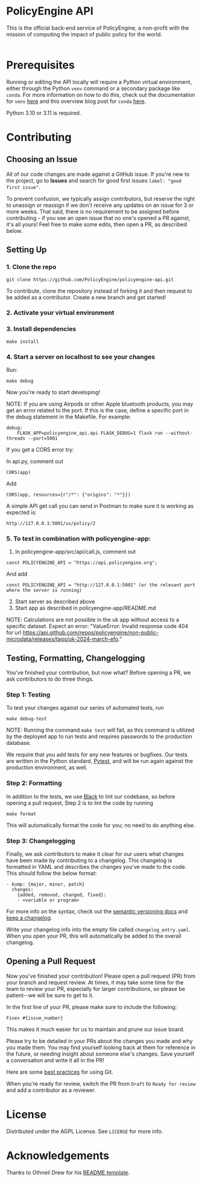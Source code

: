 # PolicyEngine API

This is the official back-end service of PolicyEngine, a non-profit with the mission of computing the impact of public policy for the world. <br/><br/>

# Prerequisites

Running or editing the API locally will require a Python virtual environment, either through the Python `venv` command or a secondary package like `conda`. For more information on how to do this, check out the documentation for `venv` [here](https://docs.python.org/3/library/venv.html) and this overview blog post for `conda` [here](https://uoa-eresearch.github.io/eresearch-cookbook/recipe/2014/11/20/conda/).

Python 3.10 or 3.11 is required.

# Contributing

## Choosing an Issue

All of our code changes are made against a GitHub issue. If you're new to the project, go to **Issues** and search for good first issues `label: "good first issue"`.

To prevent confusion, we typically assign contributors, but reserve the right to unassign or reassign if we don't receive any updates on an issue for 3 or more weeks. That said, there is no requirement to be assigned before contributing - if you see an open issue that no one's opened a PR against, it's all yours! Feel free to make some edits, then open a PR, as described below.

## Setting Up

### 1. Clone the repo

```
git clone https://github.com/PolicyEngine/policyengine-api.git
```

To contribute, clone the repository instead of forking it and then request to be added as a contributor. Create a new branch and get started!

### 2. Activate your virtual environment

### 3. Install dependencies

```
make install
```

### 4. Start a server on localhost to see your changes

Run:

```
make debug
```

Now you're ready to start developing!

NOTE: If you are using Airpods or other Apple bluetooth products, you may get an error related to the port. If this is the case, define a specific port in the debug statement in the Makefile. For example:

```
debug:
	FLASK_APP=policyengine_api.api FLASK_DEBUG=1 flask run --without-threads --port=5001
```

If you get a CORS error try:

In api.py, comment out

```
CORS(app)
```

Add

```
CORS(app, resources={r"/*": {"origins": "*"}})
```

A simple API get call you can send in Postman to make sure it is working as expected is:

```
http://127.0.0.1:5001/us/policy/2
```

### 5. To test in combination with policyengine-app:

1. In policyengine-app/src/api/call.js, comment out

```
const POLICYENGINE_API = "https://api.policyengine.org";
```

And add

```
const POLICYENGINE_API = "http://127.0.0.1:5001" (or the relevant port where the server is running)
```

2. Start server as described above
3. Start app as described in policyengine-app/README.md

NOTE: Calculations are not possible in the uk app without access to a specific dataset. Expect an error: "ValueError: Invalid response code 404 for url https://api.github.com/repos/policyengine/non-public-microdata/releases/tags/uk-2024-march-efo."

## Testing, Formatting, Changelogging

You've finished your contribution, but now what? Before opening a PR, we ask contributors to do three things.

### Step 1: Testing

To test your changes against our series of automated tests, run

```
make debug-test
```

NOTE: Running the command `make test` will fail, as this command is utilized by the deployed app to run tests and requires passwords to the production database.

We require that you add tests for any new features or bugfixes. Our tests are written in the Python standard, [Pytest](https://docs.pytest.org/en/7.1.x/getting-started.html), and will be run again against the production environment, as well.

### Step 2: Formatting

In addition to the tests, we use [Black](https://github.com/psf/black) to lint our codebase, so before opening a pull request, Step 2 is to lint the code by running

```
make format
```

This will automatically format the code for you; no need to do anything else.

### Step 3: Changelogging

Finally, we ask contributors to make it clear for our users what changes have been made by contributing to a changelog. This changelog is formatted in YAML and describes the changes you've made to the code. This should follow the below format:

```
- bump: {major, minor, patch}
  changes:
    {added, removed, changed, fixed}:
    - <variable or program>
```

For more info on the syntax, check out the [semantic versioning docs](https://www.semver.org) and [keep a changelog](https://www.keepachangelog.com).

Write your changelog info into the empty file called `changelog_entry.yaml`. When you open your PR, this will automatically be added to the overall changelog.

## Opening a Pull Request

Now you've finished your contribution! Please open a pull request (PR) from your branch and request review. At times, it may take some time for the team to review your PR, especially for larger contributions, so please be patient--we will be sure to get to it.

In the first line of your PR, please make sure to include the following:

```
Fixes #{issue_number}
```

This makes it much easier for us to maintain and prune our issue board.

Please try to be detailed in your PRs about the changes you made and why you made them. You may find yourself looking back at them for reference in the future, or needing insight about someone else's changes. Save yourself a conversation and write it all in the PR!

Here are some [best practices](https://deepsource.io/blog/git-best-practices/) for using Git.

When you're ready for review, switch the PR from `Draft` to `Ready for review` and add a contributor as a reviewer.

# License

Distributed under the AGPL License. See `LICENSE` for more info.

# Acknowledgements

Thanks to Othneil Drew for his [README template](https://github.com/othneildrew/Best-README-Template).
